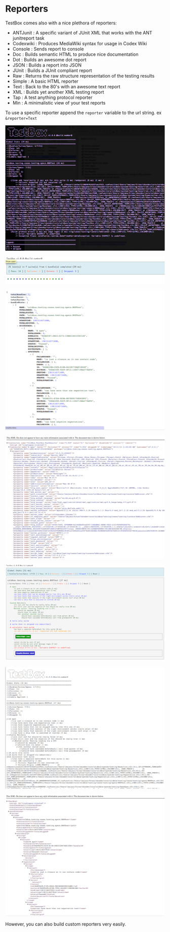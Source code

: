 # Reporters

TestBox comes also with a nice plethora of reporters:

* ANTJunit : A specific variant of JUnit XML that works with the ANT junitreport task
* Codexwiki : Produces MediaWiki syntax for usage in Codex Wiki
* Console : Sends report to console
* Doc : Builds semantic HTML to produce nice documentation
* Dot : Builds an awesome dot report
* JSON : Builds a report into JSON
* JUnit : Builds a JUnit compliant report
* Raw : Returns the raw structure representation of the testing results
* Simple : A basic HTML reporter
* Text : Back to the 80's with an awesome text report
* XML : Builds yet another XML testing report
* Tap : A test anything protocol reporter
* Min : A minimalistic view of your test reports

To use a specific reporter append the `reporter` variable to the url string. ex `&reporter=Text`

![](../../.gitbook/assets/testbox-sc-console.png)

![](../../.gitbook/assets/testbox-sc-dots.png)

![](../../.gitbook/assets/testbox-sc-json.png)

![](../../.gitbook/assets/testbox-sc-junit.png)

![](../../.gitbook/assets/testbox-sc-simple.png)

![](../../.gitbook/assets/testbox-sc-text.png)

![](../../.gitbook/assets/testbox-sc-xml.png)

However, you can also build custom reporters very easily.

